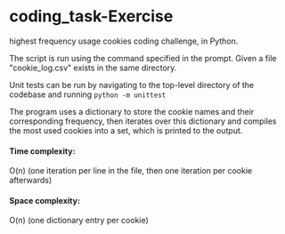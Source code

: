 # coding_task-Exercise
highest frequency usage cookies coding challenge, in Python.

The script is run using the command specified in the prompt. Given a file "cookie_log.csv" exists in the same directory.

Unit tests can be run by navigating to the top-level directory of the codebase and running `python -m unittest`

The program uses a dictionary to store the cookie names and their corresponding frequency, then iterates over this dictionary and compiles the most used cookies into a set, which is printed to the output. 

<h4><b>Time complexity:</b></h4> O(n) (one iteration per line in the file, then one iteration per cookie afterwards)
<h4><b>Space complexity:</b></h4> O(n) (one dictionary entry per cookie)
